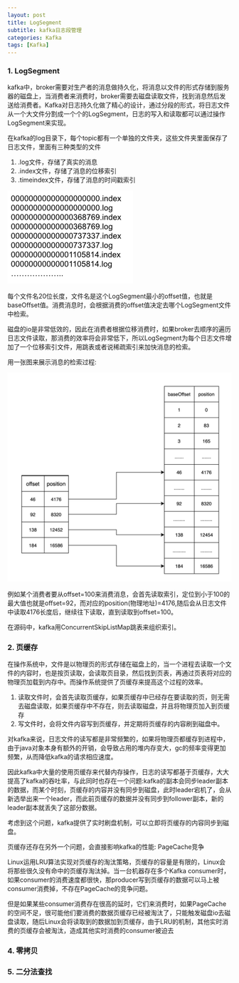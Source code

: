 ```yaml
---
layout: post
title: LogSegment
subtitle: kafka日志段管理
categories: Kafka
tags: [Kafka]
---
```


### 1. LogSegment

kafka中，broker需要对生产者的消息做持久化，将消息以文件的形式存储到服务器的磁盘上，当消费者来消费时，broker需要去磁盘读取文件，找到消息然后发送给消费者。Kafka对日志持久化做了精心的设计，通过分段的形式，将日志文件从一个大文件分割成一个个的LogSegment，日志的写入和读取都可以通过操作LogSegment来实现。



在kafka的log目录下，每个topic都有一个单独的文件夹，这些文件夹里面保存了日志文件，里面有三种类型的文件

1. .log文件，存储了真实的消息
2. .index文件，存储了消息的位移索引
3. .timeindex文件，存储了消息的时间戳索引

![image](../../images/2022-07-01-kafka-logSegment/69e4b0a6.png)

每个文件名20位长度，文件名是这个LogSegment最小的offset值，也就是baseOffset值。消费消息时，会根据消费的offset值决定去哪个LogSegment文件中检索。



磁盘的io是非常低效的，因此在消费者根据位移消费时，如果broker去顺序的遍历日志文件读取，那消费的效率将会非常低下，所以LogSegment为每个日志文件增加了一个位移索引文件，用跳表或者说稀疏索引来加快消息的检索。



用一张图来展示消息的检索过程:

![image-20220705161822052](../../images/2022-07-01-kafka-logSegment/image-20220705161822052.png)

例如某个消费者要从offset=100来消费消息，会首先读取索引，定位到小于100的最大值也就是offset=92，而对应的position(物理地址)=4176,随后会从日志文件中读取4176长度后，继续往下读取，直到读取到offset=100。



在源码中，kafka用ConcurrentSkipListMap跳表来组织索引。

### 2. 页缓存

在操作系统中，文件是以物理页的形式存储在磁盘上的，当一个进程去读取一个文件的内容时，也是按页读取，会读取页目录，然后找到页表，再通过页表将对应的物理页加载到内存中。而操作系统提供了页缓存来提高这个过程的效率。

1. 读取文件时，会首先读取页缓存，如果页缓存中已经存在要读取的页，则无需去磁盘读取，如果页缓存中不存在，则去读取磁盘，并且将物理页加入到页缓存
2. 写文件时，会将文件内容写到页缓存，并定期将页缓存的内容刷到磁盘中。

对kafka来说，日志文件的读写都是非常频繁的，如果将物理页都缓存到进程中，由于java对象本身有额外的开销，会导致占用的堆内存变大，gc的频率变得更加频繁，从而降低kafka的请求相应速度。



因此kafka中大量的使用页缓存来代替内存操作，日志的读写都基于页缓存，大大提高了kafka的吞吐率，与此同时也存在一个问题:kafka的副本会同步leader副本的数据，而某个时刻，页缓存的内容并没有同步到磁盘，此时leader宕机了，会从新选举出来一个leader，而此前页缓存的数据并没有同步到follower副本，新的leader副本就丢失了这部分数据。



考虑到这个问题，kafka提供了实时刷盘机制，可以立即将页缓存的内容同步到磁盘。



页缓存还存在另外一个问题，会直接影响kafka的性能: PageCache竞争



Linux运用LRU算法实现对页缓存的淘汰策略，页缓存的容量是有限的，Linux会将那些很久没有命中的页缓存淘汰掉。当一台机器存在多个Kafka consumer时，如果consumer的消费速度都很快，那producer写到页缓存的数据可以马上被consumer消费掉，不存在PageCache的竞争问题。



但是如果某些consumer消费存在很高的延时，它们来消费时，如果PageCache的空间不足，很可能他们要消费的数据页缓存已经被淘汰了，只能触发磁盘io去磁盘读取，随后Linux会将读取到的数据加到页缓存，由于LRU的机制，其他实时消费的页缓存会被淘汰，造成其他实时消费的consumer被迫去

### 4. 零拷贝

### 5. 二分法查找

